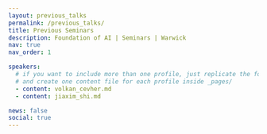 ```yaml
---
layout: previous_talks
permalink: /previous_talks/
title: Previous Seminars
description: Foundation of AI | Seminars | Warwick
nav: true
nav_order: 1

speakers:
  # if you want to include more than one profile, just replicate the following block
  # and create one content file for each profile inside _pages/
  - content: volkan_cevher.md
  - content: jiaxim_shi.md

news: false
social: true
---
```

